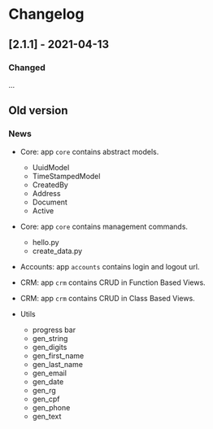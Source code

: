 # Changelog

## [2.1.1] - 2021-04-13

### Changed

...

## Old version

### News

* Core: app `core` contains abstract models.
    * UuidModel
    * TimeStampedModel
    * CreatedBy
    * Address
    * Document
    * Active

* Core: app `core` contains management commands.
    * hello.py
    * create_data.py

* Accounts: app `accounts` contains login and logout url.

* CRM: app `crm` contains CRUD in Function Based Views.

* CRM: app `crm` contains CRUD in Class Based Views.

* Utils
    * progress bar
    * gen_string
    * gen_digits
    * gen_first_name
    * gen_last_name
    * gen_email
    * gen_date
    * gen_rg
    * gen_cpf
    * gen_phone
    * gen_text
